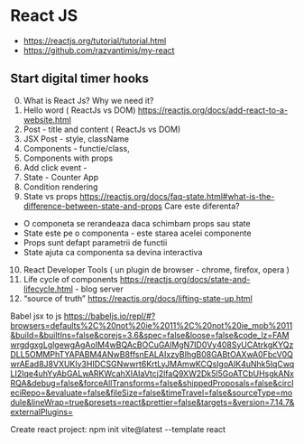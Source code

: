 # React JS
 - https://reactjs.org/tutorial/tutorial.html
 - https://github.com/razvantimis/my-react

## Start digital timer hooks


0. What is React Js? Why we need it?
1. Hello word ( ReactJs vs DOM) https://reactjs.org/docs/add-react-to-a-website.html
2. Post - title and content ( ReactJs vs DOM) 
3. JSX Post - style, className
4. Components - functie/class, 
5. Components with props
6. Add click event -
7. State -  Counter App
8. Condition rendering
9. State vs props https://reactjs.org/docs/faq-state.html#what-is-the-difference-between-state-and-props
Care este diferenta?
- O componeta se rerandeaza daca schimbam props sau state
- State este pe o componenta - este starea acelei componente
- Props sunt defapt parametrii de functii 
- State ajuta ca componenta sa devina interactiva

10. React Developer Tools ( un plugin de browser - chrome, firefox, opera )
11. Life cycle of components https://reactjs.org/docs/state-and-lifecycle.html - blog server
12. “source of truth” https://reactjs.org/docs/lifting-state-up.html 

Babel jsx to js
https://babeljs.io/repl/#?browsers=defaults%2C%20not%20ie%2011%2C%20not%20ie_mob%2011&build=&builtIns=false&corejs=3.6&spec=false&loose=false&code_lz=FAMwrgdgxgLglgewgAgAoIM4wBQAcBOCuGAlMgN7ID0Vy408SyUCAtrkgKYQzDLL5OMMPhTYAPABM4ANwB8ffsnEALAIxzyBIhgB08GABtOAXwA0FbcV0QwrAEad8J8VXUKly3HIDCSGNwwrt6KrtLyJMAmwKCQsIgoAIK4uNhk5IqCwqLI2Iqe4uhYyAbGALwARKWcahXIAIaVtcj2lfaQ9XW2Dk5l5GoATCbUHsgkANxRQA&debug=false&forceAllTransforms=false&shippedProposals=false&circleciRepo=&evaluate=false&fileSize=false&timeTravel=false&sourceType=module&lineWrap=true&presets=react&prettier=false&targets=&version=7.14.7&externalPlugins=

Create react project: npm init vite@latest --template react